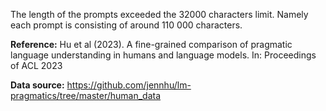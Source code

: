 The length of the prompts exceeded the 32000 characters limit. Namely each prompt is consisting of around 110 000 characters. 

**Reference:**
Hu et al (2023). A fine-grained comparison of pragmatic language understanding in humans and language models. 
In: Proceedings of ACL 2023

**Data source:**
https://github.com/jennhu/lm-pragmatics/tree/master/human_data
